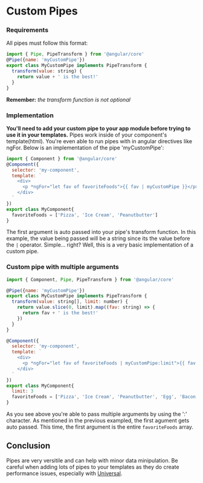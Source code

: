 # Custom Pipes

### Requirements
All pipes must follow this format:
```javascript
import { Pipe, PipeTransform } from '@angular/core'
@Pipe({name: 'myCustomPipe'})
export class MyCustomPipe implements PipeTransform {
  transform(value: string) {
    return value + ' is the best!'
  }
}
```
__Remember:__ _the transform function is not optional_

### Implementation
**You'll need to add your custom pipe to your app module before trying to use it in your templates.** Pipes work inside of your component's template(html). You're even able to run pipes with in angular directives like ngFor. Below is an implementation of the pipe 'myCustomPipe':
```javascript
import { Component } from '@angular/core'
@Component({
  selector: 'my-component',
  template: `
    <div>
      <p *ngFor="let fav of favoriteFoods">{{ fav | myCustomPipe }}</p>
    </div>
  `
})
export class MyComponent{
  favoriteFoods = ['Pizza', 'Ice Cream', 'Peanutbutter']
}
```
The first argument is auto passed into your pipe's transform function. In this example, the value being passed will be a string since its the value before the ```|``` operator. Simple... right? Well, this is a very basic implementation of a custom pipe.

### Custom pipe with multiple arguments
```javascript
import { Component, Pipe, PipeTransform } from '@angular/core'

@Pipe({name: 'myCustomPipe'})
export class MyCustomPipe implements PipeTransform {
  transform(value: string[], limit: number) {
    return value.slice(0, limit).map((fav: string) => {
      return fav + ' is the best!'
    })
  }
}

@Component({
  selector: 'my-component',
  template: `
    <div>
      <p *ngFor="let fav of favoriteFoods | myCustomPipe:limit">{{ fav }}</p>
    </div>
  `
})
export class MyComponent{
  limit: 3
  favoriteFoods = ['Pizza', 'Ice Cream', 'Peanutbutter', 'Egg', 'Bacon', 'Waffle']
}
```
As you see above you're able to pass multiple arguments by using the ':' character. As mentioned in the previous exampled, the first agument gets auto passed. This time, the first argument is the entire ```favoriteFoods``` array.

## Conclusion
Pipes are very versitile and can help with minor data minipulation. Be careful when adding lots of pipes to your templates as they do create performance issues, especially with [Universal](https://github.com/angular/universal).